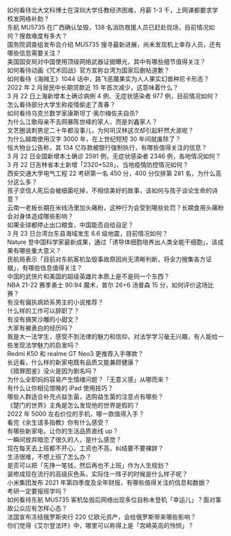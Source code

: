 如何看待北大文科博士在深圳大学任教经济困难，月薪 1-3 千，上网课都要求学校发网络补助？  
东航 MU5735 在广西确认坠毁，138 名消防救援人员已赶赴现场，目前情况如何？搜救难度有多大？  
国务院调查组发布会介绍 MU5735 搜寻最新进展，尚未发现机上幸存人员，还有哪些信息需要关注？  
美国国安局对中国使用顶级网络武器证据曝光，其中有哪些细节值得关注？  
如何看待动画《咒术回战》官方宣称台湾为国家后删帖道歉？  
如何看待《海贼王》1044 话中，路飞恶魔果实为人人果实幻兽种尼卡形态？  
2022 年 2 月居民中长期贷款近 15 年首次减少，这意味着什么？  
3 月 22 日上海新增本土确诊病例 4 例、无症状感染者 977 例，目前情况如何？  
怎么看待部分大学生称疫情偷走了青春？  
如何看待乌克兰数学家康斯坦丁·奥尔梅佐夫自杀?  
为什么江歌母亲不去网暴陈世峰的家人，而是刘鑫家人？  
文艺圈讽刺男足二十年都没事儿，为何巩汉林这次却引起轩然大波呢？  
为什么越南使用汉字 3000 年，在上世纪短短 30 年间就废除了？  
恒大物业公告称，其 134 亿存款被银行强制执行，有哪些值得关注的信息？  
3 月 22 日全国新增本土确诊 2591 例，无症状感染者 2346 例，各地情况如何？  
3 月 22 日吉林省本土新增「2320+528」，当地疫情防控情况如何？  
西安交通大学电气工程 22 考研第一名 450 分，400 分仅排第 281 名，为什么高分这么多？  
孩子坚信人死后会被细菌吃掉，不相信美好的故事，该如何与孩子谈论生命的诗意？  
云南一老板长期在米线汤里加头痛粉，这种行为会受到哪些处罚？长期食用头痛粉会对身体造成哪些影响？  
如果全球都停止出口粮食，中国能否自给自足？  
3 月 23 日台湾台东县海域发生 6.6 级地震，目前情况如何？  
Nature 登中国科学家最新成果，通过「诱导体细胞培养出人类全能干细胞」，该成果有哪些重大意义？  
民航局表示「目前对东航客机坠毁事故原因尚无清晰判断，将全力搜集各方证据」，有哪些信息值得关注？  
中国的武侠片和美国的超级英雄片本质上是不是同一个东西？  
NBA 21-22 赛季勇士 90:94 魔术，普尔 26+6 汤普森 15 分，如何评价这场比赛？  
有没有偏执病娇系男主的小说推荐？  
什么样的工作可以辞职了？  
有没有搞笑沙雕的小甜文？  
大家有被表白的经历吗？  
我是大一法学生，感受不到法律的魅力和信仰，对法学学习毫无兴趣，有人能给一些发现法学魅力的启发吗？  
Redmi K50 和 realme GT Neo3 更推荐入手哪款？  
长远看，什么样的新家电既有品质又能兼顾健康？  
《猎罪图鉴》没火是因为剧名吗？  
为什么全职妈妈容易产生情绪问题？「无意义感」从哪而来？  
有什么让你相见恨晚的 iPad 使用技巧？  
哪些人群适合补充点益生菌，选购益生菌的注意点有哪些？  
《楚门的世界》主角是怎么发现他的世界是假的？  
2022 年 5000 左右价位的手机，哪一款值得入手？  
看完《余生请多指教》你有什么感受？  
有哪些新家电，让你的生活品质直线 up？  
一瞬间放弃暗恋了很久的人，是什么感觉？  
现在每天去上班都不开心，工资也不高，纠结要不要裸辞？  
生活很难，不想上班了怎么办？  
是否可以把「先挣一笔钱，然后再也不上班」作为人生规划？  
装修成现在流行的高级灰色系，实际住一阵子的时候是什么样子呢？  
小米集团发布 2021 年第四季度及全年财报，有哪些值得关注的信息和数据？  
考研一定要报班学吗？  
如何看待东航 MU5735 客机坠毁后网络出现多位自称未登机「幸运儿」？面对事故公众应有怎样心态？  
法国宣布冻结俄罗斯央行 220 亿欧元资产，会给俄罗斯带来哪些影响？  
你们觉得《艾尔登法环》中，哪里可以称得上是「宫崎英高的怜悯」？  
